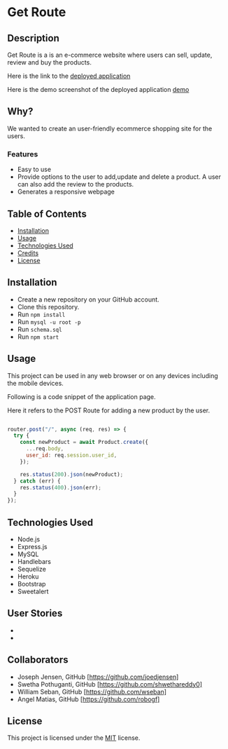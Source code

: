 # Get Route

## Description

Get Route is a is an e-commerce website where users can sell, update, review and buy the products.

Here is the link to the [deployed application](http://get-route-group-5.herokuapp.com/)

Here is the demo screenshot of the deployed application [demo](./public/pics/Get%20Route.gif)

## Why?

We wanted to create an user-friendly ecommerce shopping site for the users.

### Features

- Easy to use
- Provide options to the user to add,update and delete a product. A user can also add the review to the products.
- Generates a responsive webpage

## Table of Contents

- [Installation](#installation)
- [Usage](#usage)
- [Technologies Used](#technologies-used)
- [Credits](#credits)
- [License](#license)

## Installation

- Create a new repository on your GitHub account.
- Clone this repository.
- Run `npm install`
- Run `mysql -u root -p`
- Run `schema.sql`
- Run `npm start`

## Usage

This project can be used in any web browser or on any devices including the mobile devices.

Following is a code snippet of the application page.

Here it refers to the POST Route for adding a new product by the user.

```Node.js

router.post("/", async (req, res) => {
  try {
    const newProduct = await Product.create({
      ...req.body,
      user_id: req.session.user_id,
    });

    res.status(200).json(newProduct);
  } catch (err) {
    res.status(400).json(err);
  }
});

```

## Technologies Used

- Node.js
- Express.js
- MySQL
- Handlebars
- Sequelize
- Heroku
- Bootstrap
- Sweetalert

## User Stories

-
-

## Collaborators

- Joseph Jensen, GitHub [https://github.com/joedjensen]
- Swetha Pothuganti, GitHub [https://github.com/shwethareddy0]
- William Seban, GitHub [https://github.com/wseban]
- Angel Matias, GitHub [https://github.com/robogf]

## License

This project is licensed under the [MIT](./LICENSE) license.
